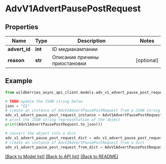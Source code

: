 # AdvV1AdvertPausePostRequest


## Properties

Name | Type | Description | Notes
------------ | ------------- | ------------- | -------------
**advert_id** | **int** | ID медиакампании | 
**reason** | **str** | Описание причины приостановки | [optional] 

## Example

```python
from wildberries_async_api_client.models.adv_v1_advert_pause_post_request import AdvV1AdvertPausePostRequest

# TODO update the JSON string below
json = "{}"
# create an instance of AdvV1AdvertPausePostRequest from a JSON string
adv_v1_advert_pause_post_request_instance = AdvV1AdvertPausePostRequest.from_json(json)
# print the JSON string representation of the object
print(AdvV1AdvertPausePostRequest.to_json())

# convert the object into a dict
adv_v1_advert_pause_post_request_dict = adv_v1_advert_pause_post_request_instance.to_dict()
# create an instance of AdvV1AdvertPausePostRequest from a dict
adv_v1_advert_pause_post_request_from_dict = AdvV1AdvertPausePostRequest.from_dict(adv_v1_advert_pause_post_request_dict)
```
[[Back to Model list]](../README.md#documentation-for-models) [[Back to API list]](../README.md#documentation-for-api-endpoints) [[Back to README]](../README.md)


